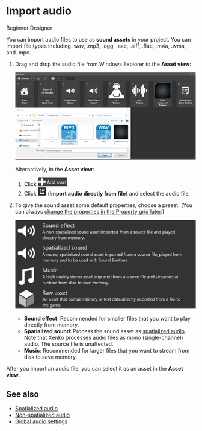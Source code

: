 # Import audio

<span class="label label-doc-level">Beginner</span>
<span class="label label-doc-audience">Designer</span>

You can import audio files to use as **sound assets** in your project. You can import file types including .wav, .mp3, .ogg, .aac, .aiff, .flac, .m4a, .wma, and .mpc.

1. Drag and drop the audio file from Windows Explorer to the **Asset view**:

    ![](media/import-setup-drag-and-drop-audio-to-asset-view.gif)

    Alternatively, in the **Asset view**: 
    
    1. Click ![](media/index-audio-add-new-asset-button.png) 
    2. Click ![](media/index-audio-import-audio-directly-from-file.png) (**Import audio directly from file**) and select the audio file.

2. To give the sound asset some default properties, choose a preset. (You can always [change the properties in the Property grid later](sound-asset-properties.md).)

    ![Choose Asset type](media/import-audio-choose-asset-type.png)

    * **Sound effect**: Recommended for smaller files that you want to play directly from memory.
    * **Spatialized sound**: Process the sound asset as [spatialized audio](spatialized-audio.md). Note that Xenko processes audio files as mono (single-channel) audio. The source file is unaffected.
    * **Music**: Recommended for larger files that you want to stream from disk to save memory.

After you import an audio file, you can select it as an asset in the **Asset view**.

## See also
* [Spatialized audio](spatialized-audio.md)
* [Non-spatialized audio](non-spatialized-audio.md)
* [Global audio settings](global-audio-settings.md)